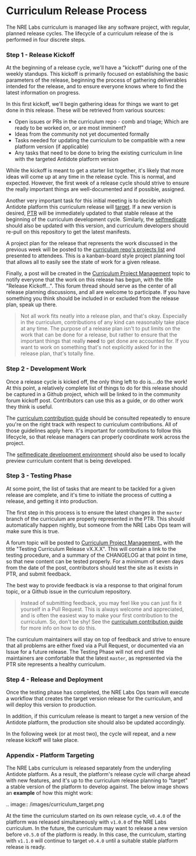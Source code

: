 # Curriculum Release Process

The NRE Labs curriculum is managed like any software project, with regular, planned release cycles. The lifecycle of a curriculum release of the is performed in four discrete steps.

### Step 1 - Release Kickoff

At the beginning of a release cycle, we'll have a "kickoff" during one of the weekly standups. This kickoff is primarily focused on establishing the basic parameters of the release, beginning the process of gathering deliverables intended for the release, and to ensure everyone knows where to find the latest information on progress.

In this first kickoff, we'll begin gathering ideas for things we want to get done in this release. These will be retrieved from various sources:

* Open issues or PRs in the curriculum repo - comb and triage; Which are ready to be worked on, or are most imminent?
* Ideas from the community not yet documented formally
* Tasks needed for updating the curriculum to be compatible with a new platform version \(if applicable\)
* Any tasks that need to be done to bring the existing curriculum in line with the targeted Antidote platform version

While the kickoff is meant to get a starter list together, it's likely that more ideas will come up at any time in the release cycle. This is normal, and expected. However, the first week of a release cycle should strive to ensure the really important things are well-documented and if possible, assigned.

Another very important task for this initial meeting is to decide which Antidote platform this curriculum release will [target](curriculum-release-process.md#appendix-platform-targeting). If a new version is desired, [PTR](the-nre-labs-curriculum-contribution-lifecycle/nre-labs-public-test-realm-ptr.md) will be immediately updated to that stable release at the beginning of the curriculum development cycle. Similarly, the [selfmedicate](previewing-locally.md) should also be updated with this version, and curriculum developers should re-pull on this repository to get the latest manifests.

A project plan for the release that represents the work discussed in the previous week will be posted to the [curriculum repo's projects list](https://github.com/nre-learning/nrelabs-curriculum/projects) and presented to attendees. This is a kanban-board style project planning tool that allows all to easily see the state of work for a given release.

Finally, a post will be created in the [Curriculum Project Management](https://discuss.nrelabs.io/c/curriculum-project-management) topic to notify everyone that the work on this release has begun, with the title "Release Kickoff...". This forum thread should serve as the center of all release planning discussions, and all are welcome to participate. If you have something you think should be included in or excluded from the release plan, speak up there.

> Not all work fits neatly into a release plan, and that's okay. Especially in the curriculum, contributions of any kind can reasonably take place at any time. The purpose of a release plan isn't to put limits on the work that can be done for a release, but rather to ensure that the important things that really **need** to get done are accounted for. If you want to work on something that's not explicitly asked for in the release plan, that's totally fine.

### Step 2 - Development Work

Once a release cycle is kicked off, the only thing left to do is....do the work! At this point, a relatively complete list of things to do for this release should be captured in a Github project, which will be linked to in the community forum kickoff post. Contributors can use this as a guide, or do other work they think is useful.

The [curriculum contribution guide](the-nre-labs-curriculum-contribution-lifecycle/) should be consulted repeatedly to ensure you're on the right track with respect to curriculum contributions. All of those guidelines apply here. It's important for contributions to follow this lifecycle, so that release managers can properly coordinate work across the project.

The [selfmedicate development environment](previewing-locally.md) should also be used to locally preview curriculum content that is being developed.

### Step 3 - Testing Phase

At some point, the list of tasks that are meant to be tackled for a given release are complete, and it's time to initiate the process of cutting a release, and getting it into production.

The first step in this process is to ensure the latest changes in the `master` branch of the curriculum are properly represented in the PTR. This should automatically happen nightly, but someone from the NRE Labs Ops team will make sure this is true.

A forum topic will be posted to [Curriculum Project Management](https://discuss.nrelabs.io/c/curriculum-project-management)\_ with the title "Testing Curriculum Release vX.X.X". This will contain a link to the testing procedure, and a summary of the CHANGELOG at that point in time, so that new content can be tested properly. For a minimum of seven days from the date of the post, contributors should test the site as it exists in PTR, and submit feedback.

The best way to provide feedback is via a response to that original forum topic, or a Github issue in the curriculum repository.

> Instead of submitting feedback, you may feel like you can just fix it yourself in a Pull Request. This is always welcome and appreciated, and is often the easiest way to make your first contribution to the curriculum. So, don't be shy! See the [curriculum contribution guide](the-nre-labs-curriculum-contribution-lifecycle/) for more info on how to do this.

The curriculum maintainers will stay on top of feedback and strive to ensure that all problems are either fixed via a Pull Request, or documented via an Issue for a future release. The Testing Phase will not end until the maintainers are comfortable that the latest `master`, as represented via the PTR site represents a healthy curriculum.

### Step 4 - Release and Deployment

Once the testing phase has completed, the NRE Labs Ops team will execute a workflow that creates the target version release for the curriculum, and will deploy this version to production.

In addition, if this curriculum release is meant to target a new version of the Antidote platform, the production site should also be updated accordingly.

In the following week \(or at most two\), the cycle will repeat, and a new release kickoff will take place.

### Appendix - Platform Targeting

The NRE Labs curriculum is released separately from the underyling Antidote platform. As a result, the platform's release cycle will charge ahead with new features, and it's up to the curriculum release planning to "target" a stable version of the platform to develop against. The below image shows an **example** of how this might work:

.. image:: /images/curriculum\_target.png

At the time the curriculum started on its own release cycle, `v0.4.0` of the platform was released simultaneously with `v1.0.0` of the NRE Labs curriculum. In the future, the curriculum may want to release a new version before `v0.5.0` of the platform is ready. In this case, the curriculum, starting with `v1.1.0` will continue to target `v0.4.0` until a suitable stable platform release is ready.

